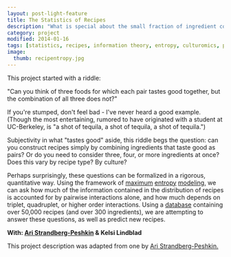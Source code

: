 ```yaml
---
layout: post-light-feature
title: The Statistics of Recipes
description: "What is special about the small fraction of ingredient combinations that we use as recipes?"
category: project
modified: 2014-01-16
tags: [statistics, recipes, information theory, entropy, culturomics, projects]
image:
  thumb: recipentropy.jpg
---
```


This project started with a riddle:

"Can you think of three foods for which each pair tastes good together, but the combination of all three does not?"

If you're stumped, don't feel bad - I've never heard a good example. (Though the most entertaining, rumored to have originated with a student at UC-Berkeley, is "a shot of tequila, a shot of tequila, a shot of tequila.")

Subjectivity in what "tastes good" aside, this riddle begs the question: can you construct recipes simply by combining ingredients that taste good as pairs? Or do you need to consider three, four, or more ingredients at once? Does this vary by recipe type? By culture?

Perhaps surprisingly, these questions can be formalized in a rigorous, quantitative way. Using the framework of [maximum](http://www.nature.com/nature/journal/v440/n7087/full/nature04701.html) [entropy](http://www.princeton.edu/~wbialek/rome/lecture3.htm) [modeling](http://en.wikipedia.org/wiki/Principle_of_maximum_entropy), we can ask how much of the information contained in the distribution of recipes is accounted for by pairwise interactions alone, and how much depends on triplet, quadruplet, or higher order interactions. Using a [database](http://www.nature.com/srep/2011/111215/srep00196/full/srep00196.html#supplementary-information) containing over 50,000 recipes (and over 300 ingredients), we are attempting to answer these questions, as well as predict new recipes.

<strong>With: [Ari Strandberg-Peshkin](https://sites.google.com/site/arianasp/home) & Kelsi Lindblad</strong>

This project description was adapted from one by [Ari Strandberg-Peshkin.](https://sites.google.com/site/arianasp/projects/recipentropy)
